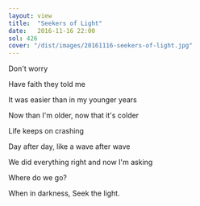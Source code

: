 ```yaml
---
layout: view
title:  "Seekers of Light"
date:   2016-11-16 22:00
sol: 426
cover: "/dist/images/20161116-seekers-of-light.jpg"
---
```

Don't worry

Have faith they told me

It was easier than in my younger years

Now than I'm older, now that it's colder

Life keeps on crashing

Day after day, like a wave after wave

We did everything right and now I'm asking

Where do we go?

When in darkness, Seek the light.
